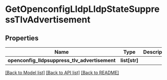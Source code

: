 # GetOpenconfigLldpLldpStateSuppressTlvAdvertisement

## Properties
Name | Type | Description | Notes
------------ | ------------- | ------------- | -------------
**openconfig_lldpsuppress_tlv_advertisement** | **list[str]** |  | [optional] 

[[Back to Model list]](../README.md#documentation-for-models) [[Back to API list]](../README.md#documentation-for-api-endpoints) [[Back to README]](../README.md)


